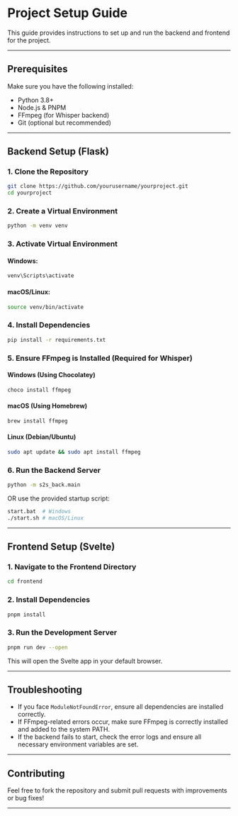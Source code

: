 # Project Setup Guide

This guide provides instructions to set up and run the backend and frontend for the project.

---

## Prerequisites
Make sure you have the following installed:
- Python 3.8+
- Node.js & PNPM
- FFmpeg (for Whisper backend)
- Git (optional but recommended)

---

## Backend Setup (Flask)

### 1. Clone the Repository
```sh
git clone https://github.com/yourusername/yourproject.git
cd yourproject
```

### 2. Create a Virtual Environment
```sh
python -m venv venv
```

### 3. Activate Virtual Environment
#### Windows:
```sh
venv\Scripts\activate
```
#### macOS/Linux:
```sh
source venv/bin/activate
```

### 4. Install Dependencies
```sh
pip install -r requirements.txt
```

### 5. Ensure FFmpeg is Installed (Required for Whisper)
#### Windows (Using Chocolatey)
```sh
choco install ffmpeg
```
#### macOS (Using Homebrew)
```sh
brew install ffmpeg
```
#### Linux (Debian/Ubuntu)
```sh
sudo apt update && sudo apt install ffmpeg
```

### 6. Run the Backend Server
```sh
python -m s2s_back.main
```
OR use the provided startup script:
```sh
start.bat  # Windows
./start.sh # macOS/Linux
```

---

## Frontend Setup (Svelte)

### 1. Navigate to the Frontend Directory
```sh
cd frontend
```

### 2. Install Dependencies
```sh
pnpm install
```

### 3. Run the Development Server
```sh
pnpm run dev --open
```
This will open the Svelte app in your default browser.

---

## Troubleshooting
- If you face `ModuleNotFoundError`, ensure all dependencies are installed correctly.
- If FFmpeg-related errors occur, make sure FFmpeg is correctly installed and added to the system PATH.
- If the backend fails to start, check the error logs and ensure all necessary environment variables are set.

---

## Contributing
Feel free to fork the repository and submit pull requests with improvements or bug fixes!

---



